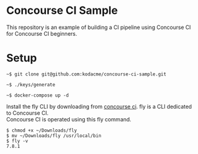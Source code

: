 # Concourse CI Sample
This repository is an example of building a CI pipeline using Concourse CI for Concourse CI beginners.

# Setup

```shell
~$ git clone git@github.com:kodacme/concourse-ci-sample.git

~$ ./keys/generate

~$ docker-compose up -d
```

Install the fly CLI by downloading from [concourse ci](https://concourse-ci.org/).
fly is a CLI dedicated to Concourse CI.  
Concourse CI is operated using this fly command.

```shell
$ chmod +x ~/Downloads/fly
$ mv ~/Downloads/fly /usr/local/bin
$ fly -v
7.8.1
```

